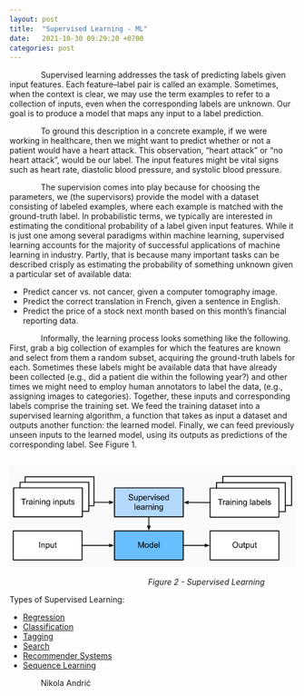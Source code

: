 ```yaml
---
layout: post
title:  "Supervised Learning - ML"
date:   2021-10-30 09:29:20 +0700
categories: post
---
```


&nbsp;&nbsp;&nbsp;&nbsp;&nbsp;&nbsp;&nbsp;&nbsp;&nbsp;&nbsp;&nbsp;&nbsp;&nbsp;
Supervised learning addresses the task of predicting labels given input features. Each feature–label pair is called an example. 
Sometimes, when the context is clear, we may use the term examples to refer to a collection of inputs, even when the corresponding 
labels are unknown. Our goal is to produce a model that maps any input to a label prediction.

&nbsp;&nbsp;&nbsp;&nbsp;&nbsp;&nbsp;&nbsp;&nbsp;&nbsp;&nbsp;&nbsp;&nbsp;&nbsp;
To ground this description in a concrete example, if we were working in healthcare, then we might want to predict whether or not 
a patient would have a heart attack. This observation, “heart attack” or “no heart attack”, would be our label. The input features 
might be vital signs such as heart rate, diastolic blood pressure, and systolic blood pressure.

&nbsp;&nbsp;&nbsp;&nbsp;&nbsp;&nbsp;&nbsp;&nbsp;&nbsp;&nbsp;&nbsp;&nbsp;&nbsp;
The supervision comes into play because for choosing the parameters, we (the supervisors) provide the model with a dataset 
consisting of labeled examples, where each example is matched with the ground-truth label. In probabilistic terms, we typically 
are interested in estimating the conditional probability of a label given input features. While it is just one among several 
paradigms within machine learning, supervised learning accounts for the majority of successful applications of machine learning 
in industry. Partly, that is because many important tasks can be described crisply as estimating the probability of something
unknown given a particular set of available data:

- Predict cancer vs. not cancer, given a computer tomography image.
- Predict the correct translation in French, given a sentence in English.
- Predict the price of a stock next month based on this month’s financial reporting data.

&nbsp;&nbsp;&nbsp;&nbsp;&nbsp;&nbsp;&nbsp;&nbsp;&nbsp;&nbsp;&nbsp;&nbsp;&nbsp;
Informally, the learning process looks something like the following. First, grab a big collection of examples for which the 
features are known and select from them a random subset, acquiring the ground-truth labels for each. Sometimes these labels 
might be available data that have already been collected (e.g., did a patient die within the following year?) and other times 
we might need to employ human annotators to label the data, (e.g., assigning images to categories). Together, these inputs and 
corresponding labels comprise the training set. We feed the training dataset into a supervised learning algorithm, a function 
that takes as input a dataset and outputs another function: the learned model. Finally, we can feed previously unseen inputs
to the learned model, using its outputs as predictions of the corresponding label. See Figure 1.

 &nbsp;&nbsp;&nbsp;&nbsp;&nbsp;&nbsp;&nbsp;&nbsp;&nbsp;&nbsp;&nbsp;&nbsp;&nbsp;&nbsp;&nbsp;&nbsp;&nbsp;&nbsp; 
![supervised](../../assets/posts_images/supervised_0.png)

&nbsp;&nbsp;&nbsp;&nbsp;&nbsp;&nbsp;&nbsp;&nbsp;&nbsp;&nbsp;&nbsp;&nbsp;&nbsp;&nbsp;&nbsp;&nbsp;&nbsp;&nbsp;
&nbsp;&nbsp;&nbsp;&nbsp;&nbsp;&nbsp;&nbsp;&nbsp;&nbsp;&nbsp;&nbsp;&nbsp;&nbsp;&nbsp;&nbsp;&nbsp;&nbsp;&nbsp;
&nbsp;&nbsp;&nbsp;&nbsp;&nbsp;&nbsp;&nbsp;&nbsp;&nbsp;&nbsp;&nbsp;&nbsp;&nbsp;&nbsp;&nbsp;&nbsp;&nbsp;&nbsp;
&nbsp;&nbsp;&nbsp;&nbsp;&nbsp;*Figure 2 - Supervised Learning*

Types of Supervised Learning:

   - [Regression](https://nikolaandro.github.io/regression/)
   - [Classification](https://nikolaandro.github.io/classification/)
   - [Tagging]()
   - [Search]()
   - [Recommender Systems]()
   - [Sequence Learning]()

 &nbsp;&nbsp;&nbsp;&nbsp;&nbsp;&nbsp;&nbsp;&nbsp;&nbsp;&nbsp;&nbsp;&nbsp;&nbsp;
 Nikola Andrić
